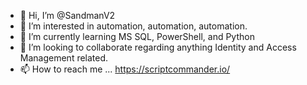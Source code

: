 - 👋 Hi, I’m @SandmanV2
- 👀 I’m interested in automation, automation, automation.
- 🌱 I’m currently learning MS SQL, PowerShell, and Python
- 💞️ I’m looking to collaborate regarding anything Identity and Access Management related.
- 📫 How to reach me ... https://scriptcommander.io/

<!---
SandmanV2/SandmanV2 is a ✨ special ✨ repository because its `README.md` (this file) appears on your GitHub profile.
You can click the Preview link to take a look at your changes.
--->
